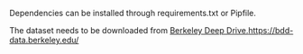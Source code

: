 Dependencies can be installed through requirements.txt or Pipfile.

The dataset needs to be downloaded from [Berkeley Deep Drive.](https://bdd-data.berkeley.edu/)https://bdd-data.berkeley.edu/

